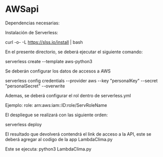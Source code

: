 # AWSapi

Dependencias necesarias:


Instalación de Serverless:

curl -o- -L https://slss.io/install | bash

En el presente directorio, se deberá ejecutar el siguiente comando:

serverless create --template aws-python3

Se deberán configurar los datos de accesos a AWS

serverless config credentials --provider aws --key "personalKey" --secret "personalSecret" --overwrite

Ademas, se deberá configurar el rol dentro de serverless.yml

Ejemplo:   role: arn:aws:iam::ID:role/ServRoleName

El despliegue se realizará con las siguiente orden:

serverless deploy

El resultado que devolverá contendrá el link de acceso a la API, este se deberá agregar al codigo de la app LambdaClima.py

Este se ejecuta: python3 LambdaClima.py
